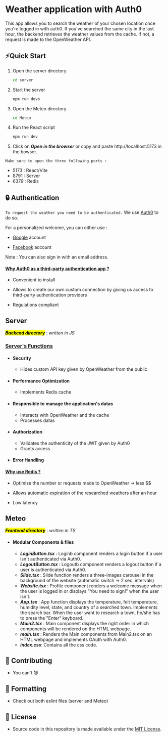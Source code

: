
# Weather application with Auth0

This app allows you to search the weather of your chosen location once you're logged in with auth0. If you've searched the same city in the last hour, the backend retrieves the weather values from the cache. If not, a request is made to the OpenWeather API.

## ⚡Quick Start

1. Open the server directory
    ```bash
    cd server
    ```
2. Start the server
    ```bash
    npm run devo
    ```

3. Open the Meteo directory
    ```bash
    cd Meteo
    ```

4. Run the React script

    ```bash
    npm run dev
    ```
5. Click on ***Open in the browser*** or copy and paste http://localhost:5173 in the bowser.

```Make sure to open the three following ports :```

- 5173 : React/Vite
- 8791 : Server 
- 6379 : Redis


## 🔒 Authentication

```To request the weather you need to be authenticated.``` We use [Auth0](https://auth0.com/) to do so. 

For a personalized welcome, you can either use :

- [Google](https://www.google.com/account/about/?hl=en-GB) account

- [Facebook](https://www.facebook.com/) account


Note : You can also sign in with an email address. 

#### <u> Why Auth0 as a third-party authentication app ? </u>

- Convenient to install

- Allows to create our own custom connection by giving us access to third-party authentication providers 

- Regulations compliant


## Server
<mark>***Backend directory***</mark> : _written in JS_

### <u> Server's Functions </u>

- #### Security 
    - Hides custom API key given by OpenWeather from the public


- #### Performance Optimization
    - Implements Redis cache


- #### Responsible to manage the application's datas
    - Interacts with OpenWeather and the cache
    - Processes datas

- #### Authorization 
    - Validates the authenticity of the JWT given by Auth0
    - Grants access

- #### Error Handling


#### <u> Why use Redis ? </u>

- Optimize the number or requests made to OpenWeather -> less $$

- Allows automatic expiration of the researched weathers after an hour

- Low latency


## Meteo
<mark>***Frontend directory***</mark> : _written in TS_

- #### Modular Components & files
    - ***LoginButton.tsx*** : Loginb component renders a login button if a user isn't authenticated via Auth0.
    - ***LogoutButton.tsx*** : Logoutb component renders a logout button if a user is authenticated via Auth0.
    - ***Slide.tsx*** : Slide function renders a three-images carousel in the background of the website (automatic switch -> 2 sec. intervals)
    - ***Website.tsx*** : Profile component renders a welcome message when the user is logged in or displays "You need to sign!" when the user isn't. 
    - ***App.tsx*** : App function displays the temperature, felt temperature, humidity level, state, and country of a searched town. Implements the search bar. When the user want to research a town, he/she has to press the "Enter" keyboard. 
    - ***Main2.tsx*** : Main component displays the right order in which components will be rendered on the HTML webpage.
     - ***main.tsx*** : Renders the Main components from Main2.tsx on an HTML webpage and implements OAuth with Auth0.
     - ***index.css***: Contains all the css code. 


## 🙌 Contributing

- You can't 😈

## 💅 Formatting

- Check out both eslint files (server and Meteo)


## 📄 License

- Source code in this repository is made available under the [MIT License](https://github.com/laudrap/FirstTS/blob/main/LICENSE.md).